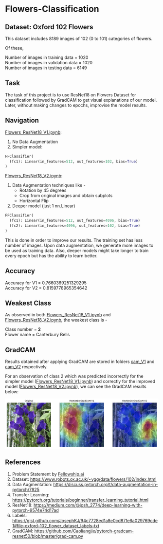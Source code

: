 # Flowers-Classification

## Dataset: Oxford 102 Flowers

This dataset includes 8189 images of 102 (0 to 101) categories of flowers.

Of these, 

Number of images in training data = 1020  
Number of images in validation data = 1020  
Number of images in testing data = 6149  

## Task 

The task of this project is to use ResNet18 on Flowers Dataset for classification followed by GradCAM to get visual explanations of our model. Later, without making changes to epochs, improvise the model results.

## Navigation

[Flowers_ResNet18_V1.ipynb](Flowers_ResNet18_V1.ipynb):
  
  1. No Data Augmentation
  2. Simpler model:
```python
FFClassifier(
  (fc1): Linear(in_features=512, out_features=102, bias=True)
)
```

[Flowers_ResNet18_V2.ipynb](Flowers_ResNet18_V2.ipynb):
  
  1. Data Augmentation techniques like -
     -  Rotation by 45 degrees
     -  Crop from original images and obtain subplots
     -  Horizontal Flip  
  2. Deeper model (just 1 nn.Linear)
```python
FFClassifier(
  (fc1): Linear(in_features=512, out_features=4096, bias=True)
  (fc2): Linear(in_features=4096, out_features=102, bias=True)
)
```

This is done in order to improve our results. The training set has less number of images. Upon data augmentation, we generate more images to be used as training data. Also, deeper models might take longer to train every epoch but has the ability to learn better.

## Accuracy

Accuracy for V1 =  0.7660369251329295  
Accuracy for V2 =  0.8159778965354642

## Weakest Class

As observed in both [Flowers_ResNet18_V1.ipynb](Flowers_ResNet18_V1.ipynb) and [Flowers_ResNet18_V2.ipynb](Flowers_ResNet18_V2.ipynb), the weakest class is -

Class number = **2**  
Flower name = Canterbury Bells

## GradCAM

Results obtained after applying GradCAM are stored in folders [cam_V1](cam_V1) and [cam_V2](cam_V2) respectively.

For an observation of class 2 which was predicted incorrectly for the simpler model ([Flowers_ResNet18_V1.ipynb](Flowers_ResNet18_V1.ipynb)) and correctly for the improved model ([Flowers_ResNet18_V2.ipynb](Flowers_ResNet18_V2.ipynb)), we can see the GradCAM results below:

![alt](temp/fig.png)

## References

1. Problem Statement by [Fellowship.ai](https://www.fellowship.ai)
2. Dataset: https://www.robots.ox.ac.uk/~vgg/data/flowers/102/index.html
3. Data Augmentation: https://discuss.pytorch.org/t/data-augmentation-in-pytorch/7925
4. Transfer Learning: https://pytorch.org/tutorials/beginner/transfer_learning_tutorial.html
5. ResNet18: https://medium.com/@josh_2774/deep-learning-with-pytorch-9574e74d17ad
6. Labels: https://gist.github.com/JosephKJ/94c7728ed1a8e0cd87fe6a029769cde1#file-oxford-102_flower_dataset_labels-txt
7. GradCAM: https://github.com/Caoliangjie/pytorch-gradcam-resnet50/blob/master/grad-cam.py
